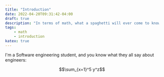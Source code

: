 ```yaml
---
title: "Introduction"
date: 2022-04-20T09:31:42-04:00
draft: true
description: "In terms of math, what a spaghetti will ever come to know?"
tags:
    - math
    - introduction
katex: true
---
```


 I'm a Software engineering student, and you know what they all say about engineers: 

$$\sum_{x=1}^5 y^z$$
